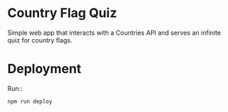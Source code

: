# Country Flag Quiz

Simple web app that interacts with a Countries API and serves an infinite quiz
for country flags.

# Deployment

Run::

    npm run deploy
